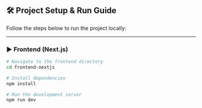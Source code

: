 ## 🛠️ Project Setup & Run Guide

Follow the steps below to run the project locally:

---

### ▶️ Frontend (Next.js)

```bash
# Navigate to the frontend directory
cd frontend-nextjs

# Install dependencies
npm install

# Run the development server
npm run dev
